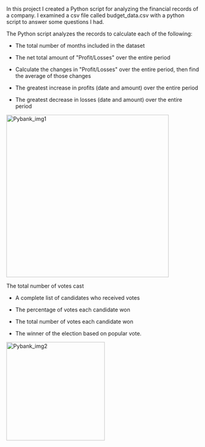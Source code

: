 

 In this project I created a Python script for analyzing the financial records of a company. I examined a csv file called budget_data.csv with a python script to answer some questions I had.  


The Python script  analyzes the records to calculate each of the following:

  * The total number of months included in the dataset

  * The net total amount of "Profit/Losses" over the entire period

  * Calculate the changes in "Profit/Losses" over the entire period, then find the average of those changes

  * The greatest increase in profits (date and amount) over the entire period

  * The greatest decrease in losses (date and amount) over the entire period

<img width="424" alt="Pybank_img1" src="https://user-images.githubusercontent.com/46588030/137403613-cfdf0cb8-f7aa-44ca-a45b-b012c00346e4.png">

The total number of votes cast

  * A complete list of candidates who received votes

  * The percentage of votes each candidate won

  * The total number of votes each candidate won

  * The winner of the election based on popular vote.

<img width="257" alt="Pybank_img2" src="https://user-images.githubusercontent.com/46588030/137403657-767c42cf-dbed-45fe-8e9f-608fb14a1631.png">

